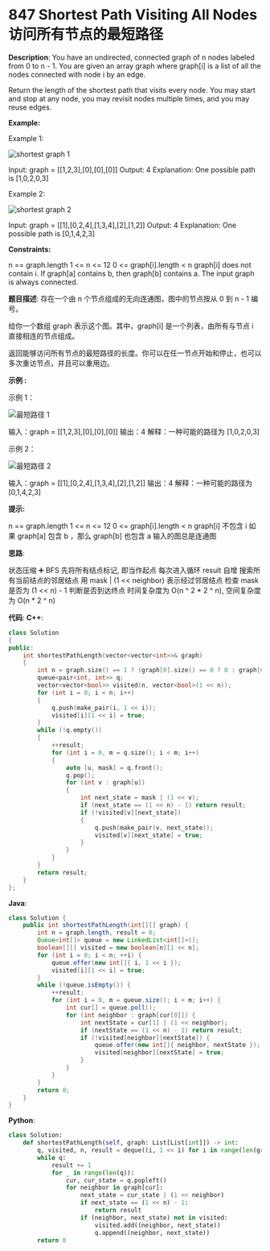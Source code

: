 # 847 Shortest Path Visiting All Nodes 访问所有节点的最短路径

__Description__:
You have an undirected, connected graph of n nodes labeled from 0 to n - 1. You are given an array graph where graph[i] is a list of all the nodes connected with node i by an edge.

Return the length of the shortest path that visits every node. You may start and stop at any node, you may revisit nodes multiple times, and you may reuse edges.

__Example:__

Example 1:

![shortest graph 1](https://assets.leetcode.com/uploads/2021/05/12/shortest1-graph.jpg)

Input: graph = [[1,2,3],[0],[0],[0]]
Output: 4
Explanation: One possible path is [1,0,2,0,3]

Example 2:

![shortest graph 2](https://assets.leetcode.com/uploads/2021/05/12/shortest2-graph.jpg)

Input: graph = [[1],[0,2,4],[1,3,4],[2],[1,2]]
Output: 4
Explanation: One possible path is [0,1,4,2,3]

__Constraints:__

n == graph.length
1 <= n <= 12
0 <= graph[i].length < n
graph[i] does not contain i.
If graph[a] contains b, then graph[b] contains a.
The input graph is always connected.

__题目描述__:
存在一个由 n 个节点组成的无向连通图，图中的节点按从 0 到 n - 1 编号。

给你一个数组 graph 表示这个图。其中，graph[i] 是一个列表，由所有与节点 i 直接相连的节点组成。

返回能够访问所有节点的最短路径的长度。你可以在任一节点开始和停止，也可以多次重访节点，并且可以重用边。

__示例 :__

示例 1：

![最短路径 1](https://assets.leetcode.com/uploads/2021/05/12/shortest1-graph.jpg)

输入：graph = [[1,2,3],[0],[0],[0]]
输出：4
解释：一种可能的路径为 [1,0,2,0,3]

示例 2：

![最短路径 2](https://assets.leetcode.com/uploads/2021/05/12/shortest2-graph.jpg)

输入：graph = [[1],[0,2,4],[1,3,4],[2],[1,2]]
输出：4
解释：一种可能的路径为 [0,1,4,2,3]

__提示:__

n == graph.length
1 <= n <= 12
0 <= graph[i].length < n
graph[i] 不包含 i
如果 graph[a] 包含 b ，那么 graph[b] 也包含 a
输入的图总是连通图

__思路__:

状态压缩 ➕ BFS
先将所有结点标记, 即当作起点
每次进入循环 result 自增
搜索所有当前结点的邻居结点
用 mask | (1 << neighbor) 表示经过邻居结点
检查 mask 是否为 (1 << n) - 1 判断是否到达终点
时间复杂度为 O(n ^ 2 \* 2 ^ n), 空间复杂度为 O(n \* 2 ^ n)

__代码__:
__C++__:

```C++
class Solution 
{
public:
    int shortestPathLength(vector<vector<int>>& graph) 
    {
        int n = graph.size() == 1 ? (graph[0].size() == 0 ? 0 : graph[0].size()) : graph.size(), result = 0;
        queue<pair<int, int>> q;
        vector<vector<bool>> visited(n, vector<bool>(1 << n));
        for (int i = 0; i < n; i++) 
        {
            q.push(make_pair(i, 1 << i));
            visited[i][1 << i] = true;
        }
        while (!q.empty()) 
        {
            ++result;
            for (int i = 0, m = q.size(); i < m; i++) 
            {
                auto [u, mask] = q.front();
                q.pop();
                for (int v : graph[u]) 
                {
                    int next_state = mask | (1 << v);
                    if (next_state == (1 << n) - 1) return result;
                    if (!visited[v][next_state]) 
                    {
                        q.push(make_pair(v, next_state));
                        visited[v][next_state] = true;
                    }
                }
            }
        }
        return result;
    }
};
```

__Java__:

```Java
class Solution {
    public int shortestPathLength(int[][] graph) {
        int n = graph.length, result = 0;
        Queue<int[]> queue = new LinkedList<int[]>();
        boolean[][] visited = new boolean[n][1 << n];
        for (int i = 0; i < n; ++i) {
            queue.offer(new int[]{ i, 1 << i });
            visited[i][1 << i] = true;
        }
        while (!queue.isEmpty()) {
            ++result;
            for (int i = 0, m = queue.size(); i < m; i++) {
                int cur[] = queue.poll();
                for (int neighbor : graph[cur[0]]) {
                    int nextState = cur[1] | (1 << neighbor);
                    if (nextState == (1 << n) - 1) return result;
                    if (!visited[neighbor][nextState]) {
                        queue.offer(new int[]{ neighbor, nextState });
                        visited[neighbor][nextState] = true;
                    }
                }
            }
        }
        return 0;
    }
}
```

__Python__:

```Python
class Solution:
    def shortestPathLength(self, graph: List[List[int]]) -> int:
        q, visited, n, result = deque((i, 1 << i) for i in range(len(graph))), set((i, (1 << i)) for i in range(len(graph))), len(graph), 0
        while q:
            result += 1
            for _ in range(len(q)):
                cur, cur_state = q.popleft()
                for neighbor in graph[cur]:
                    next_state = cur_state | (1 << neighbor)
                    if next_state == (1 << n) - 1:
                        return result
                    if (neighbor, next_state) not in visited:
                        visited.add((neighbor, next_state))
                        q.append((neighbor, next_state))
        return 0
```
